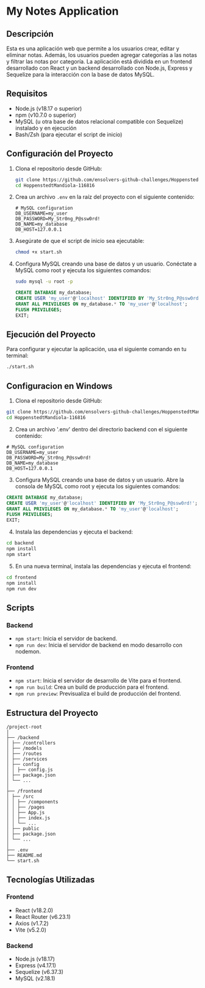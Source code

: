 # My Notes Application

## Descripción

Esta es una aplicación web que permite a los usuarios crear, editar y eliminar notas. Además, los usuarios pueden agregar categorías a las notas y filtrar las notas por categoría. La aplicación está dividida en un frontend desarrollado con React y un backend desarrollado con Node.js, Express y Sequelize para la interacción con la base de datos MySQL.

## Requisitos

- Node.js (v18.17 o superior)
- npm (v10.7.0 o superior)
- MySQL (u otra base de datos relacional compatible con Sequelize) instalado y en ejecución
- Bash/Zsh (para ejecutar el script de inicio)

## Configuración del Proyecto

1. Clona el repositorio desde GitHub:

    ```bash
    git clone https://github.com/ensolvers-github-challenges/HoppenstedtMandiola-116816.git
    cd HoppenstedtMandiola-116816
    ```

2. Crea un archivo `.env` en la raíz del proyecto con el siguiente contenido:

    ```env
    # MySQL configuration
    DB_USERNAME=my_user
    DB_PASSWORD=My_Str0ng_P@ssw0rd!
    DB_NAME=my_database
    DB_HOST=127.0.0.1
    ```

3. Asegúrate de que el script de inicio sea ejecutable:

    ```bash
    chmod +x start.sh
    ```

4. Configura MySQL creando una base de datos y un usuario. Conéctate a MySQL como root y ejecuta los siguientes comandos:

    ```bash
    sudo mysql -u root -p
    ```

    ```sql
    CREATE DATABASE my_database;
    CREATE USER 'my_user'@'localhost' IDENTIFIED BY 'My_Str0ng_P@ssw0rd!';
    GRANT ALL PRIVILEGES ON my_database.* TO 'my_user'@'localhost';
    FLUSH PRIVILEGES;
    EXIT;
    ```

## Ejecución del Proyecto

Para configurar y ejecutar la aplicación, usa el siguiente comando en tu terminal:

```bash
./start.sh
```

## Configuracion en Windows

1. Clona el repositorio desde GitHub:
```bash
git clone https://github.com/ensolvers-github-challenges/HoppenstedtMandiola-116816.git
cd HoppenstedtMandiola-116816
```

2. Crea un archivo '.env' dentro del directorio backend con el siguiente contenido:
```env
# MySQL configuration
DB_USERNAME=my_user
DB_PASSWORD=My_Str0ng_P@ssw0rd!
DB_NAME=my_database
DB_HOST=127.0.0.1
```

3. Configura MySQL creando una base de datos y un usuario. Abre la consola de MySQL como root y ejecuta los siguientes comandos:

```sql
CREATE DATABASE my_database;
CREATE USER 'my_user'@'localhost' IDENTIFIED BY 'My_Str0ng_P@ssw0rd!';
GRANT ALL PRIVILEGES ON my_database.* TO 'my_user'@'localhost';
FLUSH PRIVILEGES;
EXIT;
```

4. Instala las dependencias y ejecuta el backend:

```bash
cd backend
npm install
npm start
```
5. En una nueva terminal, instala las dependencias y ejecuta el frontend:

```bash
cd frontend
npm install
npm run dev
```

## Scripts

### Backend
- `npm start`: Inicia el servidor de backend.
- `npm run dev`: Inicia el servidor de backend en modo desarrollo con nodemon.

### Frontend
- `npm start`: Inicia el servidor de desarrollo de Vite para el frontend.
- `npm run build`: Crea un build de producción para el frontend.
- `npm run preview`: Previsualiza el build de producción del frontend.

## Estructura del Proyecto
```
/project-root
│
├── /backend
│ ├── /controllers
│ ├── /models
│ ├── /routes
│ ├── /services
│ ├── config
│ │ ├── config.js
│ ├── package.json
│ └── ...
│
├── /frontend
│ ├── /src
│ │ ├── /components
│ │ ├── /pages
│ │ ├── App.js
│ │ ├── index.js
│ │ └── ...
│ ├── public
│ ├── package.json
│ └── ...
│
├── .env
├── README.md
└── start.sh
```
## Tecnologías Utilizadas

### Frontend
- React (v18.2.0)
- React Router (v6.23.1)
- Axios (v1.7.2)
- Vite (v5.2.0)

### Backend
- Node.js (v18.17)
- Express (v4.17.1)
- Sequelize (v6.37.3)
- MySQL (v2.18.1)